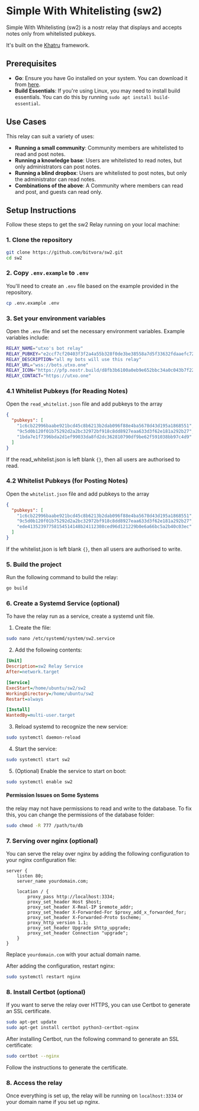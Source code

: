 # Simple With Whitelisting (sw2)

Simple With Whitelisting (sw2) is a nostr relay that displays and accepts notes only from whitelisted pubkeys.

It's built on the [Khatru](https://khatru.nostr.technology) framework.

## Prerequisites

- **Go**: Ensure you have Go installed on your system. You can download it from [here](https://golang.org/dl/).
- **Build Essentials**: If you're using Linux, you may need to install build essentials. You can do this by running `sudo apt install build-essential`.

## Use Cases

This relay can suit a variety of uses:

- **Running a small community**: Community members are whitelisted to read and post notes.
- **Running a knowledge base**: Users are whitelisted to read notes, but only administrators can post notes.
- **Running a blind dropbox**: Users are whitelisted to post notes, but only the administrator can read notes.
- **Combinations of the above**: A Community where members can read and post, and guests can read only.

## Setup Instructions

Follow these steps to get the sw2 Relay running on your local machine:

### 1. Clone the repository

```bash
git clone https://github.com/bitvora/sw2.git
cd sw2
```

### 2. Copy `.env.example` to `.env`

You'll need to create an `.env` file based on the example provided in the repository.

```bash
cp .env.example .env
```

### 3. Set your environment variables

Open the `.env` file and set the necessary environment variables. Example variables include:

```bash
RELAY_NAME="utxo's bot relay"
RELAY_PUBKEY="e2ccf7cf20403f3f2a4a55b328f0de3be38558a7d5f33632fdaaefc726c1c8eb"
RELAY_DESCRIPTION="all my bots will use this relay"
RELAY_URL="wss://bots.utxo.one"
RELAY_ICON="https://pfp.nostr.build/d8fb3b6100a0eb9e652bbc34a0c043b7f225dc74e4ed6d733d0e059f9bd444d4.jpg"
RELAY_CONTACT="https://utxo.one"
```

### 4.1 Whitelist Pubkeys (for Reading Notes)

Open the `read_whitelist.json` file and add pubkeys to the array

```json
{
  "pubkeys": [
    "1c6cb22996baabe921bcd45c8b6213b2dab096f88e4ba5678d43d195a1868551",
    "9c5d0b120f01b75292d2a2bc32972bf918c8dd8927eaa633d3f62e181a292b27",
    "1bda7e1f7396bda2d1ef99033da8fd2dc362810790df9be62f591038bb97c4d9"
  ]
}
```

If the read_whitelist.json is left blank `{}`, then all users are authorised to read.

### 4.2 Whitelist Pubkeys (for Posting Notes)

Open the `whitelist.json` file and add pubkeys to the array

```json
{
  "pubkeys": [
    "1c6cb22996baabe921bcd45c8b6213b2dab096f88e4ba5678d43d195a1868551",
    "9c5d0b120f01b75292d2a2bc32972bf918c8dd8927eaa633d3f62e181a292b27",
    "ede41352397758154514148b24112308ced96d121229b0e6a66bc5a2b40c03ec"
  ]
}
```

If the whitelist.json is left blank `{}`, then all users are authorised to write.

### 5. Build the project

Run the following command to build the relay:

```bash
go build
```

### 6. Create a Systemd Service (optional)

To have the relay run as a service, create a systemd unit file.

1. Create the file:

```bash
sudo nano /etc/systemd/system/sw2.service
```

2. Add the following contents:

```ini
[Unit]
Description=sw2 Relay Service
After=network.target

[Service]
ExecStart=/home/ubuntu/sw2/sw2
WorkingDirectory=/home/ubuntu/sw2
Restart=always

[Install]
WantedBy=multi-user.target
```

3. Reload systemd to recognize the new service:

```bash
sudo systemctl daemon-reload
```

4. Start the service:

```bash
sudo systemctl start sw2
```

5. (Optional) Enable the service to start on boot:

```bash
sudo systemctl enable sw2
```

#### Permission Issues on Some Systems

the relay may not have permissions to read and write to the database. To fix this, you can change the permissions of the database folder:

```bash
sudo chmod -R 777 /path/to/db
```

### 7. Serving over nginx (optional)

You can serve the relay over nginx by adding the following configuration to your nginx configuration file:

```nginx
server {
    listen 80;
    server_name yourdomain.com;

    location / {
        proxy_pass http://localhost:3334;
        proxy_set_header Host $host;
        proxy_set_header X-Real-IP $remote_addr;
        proxy_set_header X-Forwarded-For $proxy_add_x_forwarded_for;
        proxy_set_header X-Forwarded-Proto $scheme;
        proxy_http_version 1.1;
        proxy_set_header Upgrade $http_upgrade;
        proxy_set_header Connection "upgrade";
    }
}
```

Replace `yourdomain.com` with your actual domain name.

After adding the configuration, restart nginx:

```bash
sudo systemctl restart nginx
```

### 8. Install Certbot (optional)

If you want to serve the relay over HTTPS, you can use Certbot to generate an SSL certificate.

```bash
sudo apt-get update
sudo apt-get install certbot python3-certbot-nginx
```

After installing Certbot, run the following command to generate an SSL certificate:

```bash
sudo certbot --nginx
```

Follow the instructions to generate the certificate.

### 8. Access the relay

Once everything is set up, the relay will be running on `localhost:3334` or your domain name if you set up nginx.
